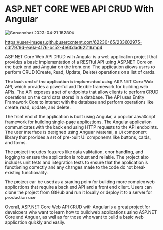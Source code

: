# ASP.NET CORE WEB API CRUD With Angular

![Screenshot 2023-04-21 152804](https://user-images.githubusercontent.com/62230465/233601676-7b6312f7-4bcd-46a6-917b-ea03825e265a.png)




https://user-images.githubusercontent.com/62230465/233602975-cdf7979d-ea6a-4176-bd52-4e60dad62216.mp4



ASP.NET Core Web API CRUD with Angular is a web application project that provides a basic implementation of a RESTful API using ASP.NET Core on the back end and Angular on the front end. The application allows users to perform CRUD (Create, Read, Update, Delete) operations on a list of cards.

The back end of the application is implemented using ASP.NET Core Web API, which provides a powerful and flexible framework for building web APIs. The API exposes a set of endpoints that allow clients to perform CRUD operations on the card data stored in a database. The API uses Entity Framework Core to interact with the database and perform operations like create, read, update, and delete.

The front end of the application is built using Angular, a popular JavaScript framework for building single-page applications. The Angular application communicates with the back end using HTTP requests to the API endpoints. The user interface is designed using Angular Material, a UI component library that provides a set of pre-built UI components like buttons, cards, and forms.

The project includes features like data validation, error handling, and logging to ensure the application is robust and reliable. The project also includes unit tests and integration tests to ensure that the application is functioning correctly and any changes made to the code do not break existing functionality.

The project can be used as a starting point for building more complex web applications that require a back end API and a front end client. Users can clone the project from GitHub and run it locally or deploy it to a server for production use.

Overall, ASP.NET Core Web API CRUD with Angular is a great project for developers who want to learn how to build web applications using ASP.NET Core and Angular, as well as for those who want to build a basic web application quickly and easily.
